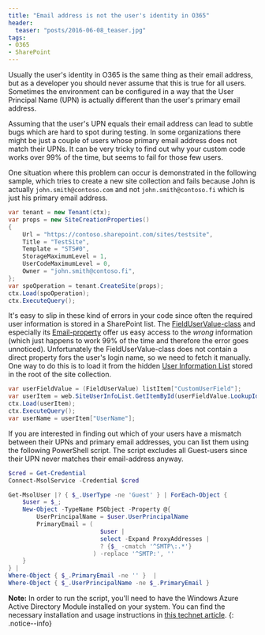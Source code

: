 ```yaml
---
title: "Email address is not the user's identity in O365"
header:
  teaser: "posts/2016-06-08_teaser.jpg"
tags:
- O365
- SharePoint
---
```


Usually the user's identity in O365 is the same thing as their email address, but 
as a developer you should never assume that this is true for all users. 
Sometimes the environment can be configured in a way that the User Principal Name (UPN) is 
actually different than the user's primary email address.

Assuming that the user's UPN equals their email address can lead to subtle bugs which are 
hard to spot during testing. In some organizations there might be just a couple of users 
whose primary email address does not match their UPNs. It can be very tricky to find out 
why your custom code works over 99% of the time, but seems to fail for those few users.

One situation where this problem can occur is demonstrated in the following sample, which 
tries to create a new site collection and fails because John  is actually 
`john.smith@contoso.com` and not `john.smith@contoso.fi` which is just his primary email
address.

```cs
var tenant = new Tenant(ctx);
var props = new SiteCreationProperties()
{
    Url = "https://contoso.sharepoint.com/sites/testsite",
    Title = "TestSite",
    Template = "STS#0",
    StorageMaximumLevel = 1,
    UserCodeMaximumLevel = 0,
    Owner = "john.smith@contoso.fi",
};
var spoOperation = tenant.CreateSite(props);
ctx.Load(spoOperation);
ctx.ExecuteQuery();
```

It's easy to slip in these kind of errors in your code since often the required user information
is stored in a SharePoint list. The [FieldUserValue-class](https://msdn.microsoft.com/en-us/library/microsoft.sharepoint.client.fielduservalue.aspx)
and especially its [Email-property](https://msdn.microsoft.com/en-us/library/microsoft.sharepoint.client.fielduservalue.email.aspx) 
offer us easy access to the *wrong* information (which just happens to work 99% of the time and therefore the error goes unnoticed).
Unfortunately the FieldUserValue-class does not contain a direct property fors the user's login name, 
so we need to fetch it manually. One way to do this is to load it from the hidden 
[User Information List](https://gallery.technet.microsoft.com/User-Information-List-in-8b420e8c) stored in the root of the site collection.

```cs
var userFieldValue = (FieldUserValue) listItem["CustomUserField"];
var userItem = web.SiteUserInfoList.GetItemById(userFieldValue.LookupId);
ctx.Load(userItem);
ctx.ExecuteQuery();
var userName = userItem["UserName"];
```

If you are interested in finding out which of your users have a mismatch between their
UPNs and primary email addresses, you can list them using the following PowerShell script. The script
excludes all Guest-users since their UPN never matches their email-address anyway.

```powershell
$cred = Get-Credential
Connect-MsolService -Credential $cred

Get-MsolUser |? { $_.UserType -ne 'Guest' } | ForEach-Object {
    $user = $_;
    New-Object -TypeName PSObject -Property @{
        UserPrincipalName = $user.UserPrincipalName
        PrimaryEmail = (
                          $user | 
                          select -Expand ProxyAddresses |
                          ? {$_ -cmatch '^SMTP\:.*'}
                        ) -replace '^SMTP:', ''
    }
} | 
Where-Object { $_.PrimaryEmail -ne '' }  | 
Where-Object { $_.UserPrincipalName -ne $_.PrimaryEmail } 
```

**Note:** In order to run the script, you'll need to have the Windows Azure Active Directory Module installed on your system.
You can find the necessary installation and usage instructions in [this technet article](https://technet.microsoft.com/en-us/library/dn975125.aspx).
{: .notice--info}
